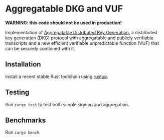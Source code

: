 # Aggregatable DKG and VUF

**WARNING: this code should not be used in production!**

Implementation of [Aggregatable Distributed Key Generation](https://eprint.iacr.org/2021/005), a distributed key generation (DKG) protocol with aggregatable and publicly verifiable transcripts and a new efficient verifiable unpredictable function (VUF) that can be securely combined with it.

## Installation

Install a recent stable Rust toolchain using [rustup](https://rustup.rs/).

## Testing

Run `cargo test` to test both simple signing and aggregation.

## Benchmarks

Run `cargo bench`.
